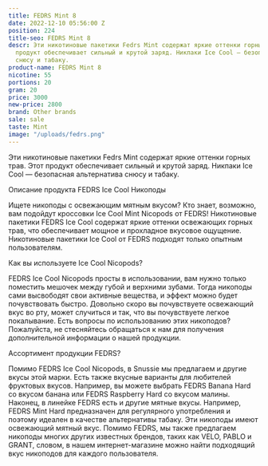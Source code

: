 ```yaml
---
title: FEDRS Mint 8
date: 2022-12-10 05:56:00 Z
position: 224
title-seo: FEDRS Mint 8
descr: Эти никотиновые пакетики Fedrs Mint содержат яркие оттенки горных трав. Этот
  продукт обеспечивает сильный и крутой заряд. Никпаки Ice Cool — безопасная альтернатива
  снюсу и табаку.
product-name: FEDRS Mint 8
nicotine: 55
portions: 20
gram: 20
price: 3000
new-price: 2800
brand: Other brands
sale: sale
taste: Mint
image: "/uploads/fedrs.png"
---
```


Эти никотиновые пакетики Fedrs Mint содержат яркие оттенки горных трав. Этот продукт обеспечивает сильный и крутой заряд. Никпаки Ice Cool — безопасная альтернатива снюсу и табаку.


Описание продукта
FEDRS Ice Cool Никоподы

Ищете никоподы с освежающим мятным вкусом? Кто знает, возможно, вам подойдут кроссовки Ice Cool Mint Nicopods от FEDRS! Никотиновые пакетики FEDRS Ice Cool содержат яркие оттенки освежающих горных трав, что обеспечивает мощное и прохладное вкусовое ощущение. Никотиновые пакетики Ice Cool от FEDRS подходят только опытным пользователям.

Как вы используете Ice Cool Nicopods?

FEDRS Ice Cool Nicopods просты в использовании, вам нужно только поместить мешочек между губой и верхними зубами. Тогда никоподы сами высвободят свои активные вещества, и эффект можно будет почувствовать быстро. Довольно скоро вы почувствуете освежающий вкус во рту, может случиться и так, что вы почувствуете легкое покалывание. Есть вопросы по использованию этих никоподов? Пожалуйста, не стесняйтесь обращаться к нам для получения дополнительной информации о нашей продукции.

Ассортимент продукции FEDRS?

Помимо FEDRS Ice Cool Nicopods, в Snussie мы предлагаем и другие вкусы этой марки. Есть также вкусные варианты для любителей фруктовых вкусов. Например, вы можете выбрать FEDRS Banana Hard со вкусом банана или FEDRS Raspberry Hard со вкусом малины. Наконец, в линейке FEDRS есть и другие мятные вкусы. Например, FEDRS Mint Hard предназначен для регулярного употребления и поэтому идеален в качестве альтернативы табаку. Эти никоподы имеют освежающий мятный вкус. Помимо FEDRS, мы также предлагаем никоподы многих других известных брендов, таких как VELO, PABLO и GRANT, словом, в нашем интернет-магазине можно найти подходящий вкус никоподов для каждого пользователя.